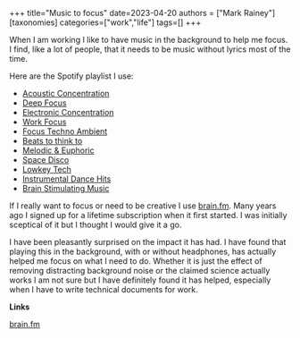 +++
title="Music to focus"
date=2023-04-20
authors = ["Mark Rainey"]
[taxonomies]
categories=["work","life"]
tags=[]
+++

When I am working I like to have music in the background to help me focus. I find, like a lot of people, that it needs to be music without lyrics most of the time.

<!-- more -->

Here are the Spotify playlist I use:

- [Acoustic Concentration](https://open.spotify.com/playlist/37i9dQZF1DXcLDm348RRYK?si=e3c6dabb3bc3489f)
- [Deep Focus](https://open.spotify.com/playlist/37i9dQZF1DWZeKCadgRdKQ?si=fa2da05447c14af2)
- [Electronic Concentration](https://open.spotify.com/playlist/37i9dQZF1DX3XuTDjo5z5z?si=9bb6350faf2e4925)
- [Work Focus](https://open.spotify.com/playlist/7cpmhXB3tQizUDS1Q3LkQs?si=9ec4b4311b614496)
- [Focus Techno Ambient](https://open.spotify.com/playlist/3tkFcLf12DAiKLZ9TnqoBx?si=146c59732ccf4e5f)
- [Beats to think to](https://open.spotify.com/playlist/37i9dQZF1DXa2SPUyWl8Y5?si=040e86e95261453c)
- [Melodic & Euphoric](https://open.spotify.com/playlist/37i9dQZF1DWTiVLKoHQ1yC?si=5883ed222cda4008)
- [Space Disco](https://open.spotify.com/playlist/37i9dQZF1DX4pbGJDhTXK3?si=1b9446efcf7147ba)
- [Lowkey Tech](https://open.spotify.com/playlist/37i9dQZF1DX0r3x8OtiwEM?si=715d1e20f27748e4)
- [Instrumental Dance Hits](https://open.spotify.com/playlist/37i9dQZF1DX8QHI5qVTd7o?si=063f3879086c4e9f)
- [Brain Stimulating Music ](https://open.spotify.com/playlist/5QTg4HaB4MWSGs4TEKDT7q?si=f85ee708b3964491)

If I really want to focus or need to be creative I use [brain.fm](https://www.brain.fm/). Many years ago I signed up for a lifetime subscription when it first started. I was initially sceptical of it but I thought I would give it a go. 

I have been pleasantly surprised on the impact it has had. I have found that playing this in the background, with or without headphones, has actually helped me focus on what I need to do. Whether it is just the effect of removing distracting background noise or the claimed science actually works I am not sure but I have definitely found it has helped, especially when I have to write technical documents for work.

__Links__

[brain.fm](https://www.brain.fm/)
